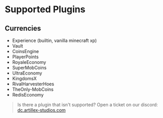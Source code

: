 # Supported Plugins

## Currencies
* Experience (builtin, vanilla minecraft xp)
* Vault
* CoinsEngine
* PlayerPoints
* RoyaleEconomy
* SuperMobCoins
* UltraEconomy
* KingdomsX
* RivalHarvesterHoes
* TheOnly-MobCoins
* RedisEconomy

> Is there a plugin that isn't supported? Open a ticket on our discord:
<font color="#1f67ff">[dc.artillex-studios.com](https://dc.artillex-studios.com/)</font>
